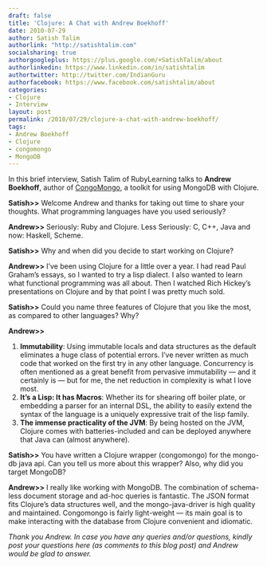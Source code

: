 ```yaml
---
draft: false
title: 'Clojure: A Chat with Andrew Boekhoff'
date: 2010-07-29
author: Satish Talim
authorlink: "http://satishtalim.com"
socialsharing: true
authorgoogleplus: https://plus.google.com/+SatishTalim/about
authorlinkedin: https://www.linkedin.com/in/satishtalim
authortwitter: http://twitter.com/IndianGuru
authorfacebook: https://www.facebook.com/satishtalim/about
categories:
- Clojure
- Interview
layout: post
permalink: /2010/07/29/clojure-a-chat-with-andrew-boekhoff/
tags:
- Andrew Boekhoff
- Clojure
- congomongo
- MongoDB
---
```

In this brief interview, Satish Talim of RubyLearning talks to **Andrew
Boekhoff**, author of
[CongoMongo](http://github.com/somnium/congomongo), a toolkit for using
MongoDB with Clojure.

**Satish\>\>** Welcome Andrew and thanks for taking out time to share
your thoughts. What programming languages have you used seriously?

**Andrew\>\>** Seriously: Ruby and Clojure. Less Seriously: C, C++, Java
and now: Haskell, Scheme.

**Satish\>\>** Why and when did you decide to start working on Clojure?

**Andrew\>\>** I’ve been using Clojure for a little over a year. I had
read Paul Graham’s essays, so I wanted to try a lisp dialect. I also
wanted to learn what functional programming was all about. Then I
watched Rich Hickey’s presentations on Clojure and by that point I was
pretty much sold.

**Satish\>\>** Could you name three features of Clojure that you like
the most, as compared to other languages? Why?

**Andrew\>\>**

1.  **Immutability**: Using immutable locals and data structures as the
    default eliminates a huge class of potential errors. I’ve never
    written as much code that worked on the first try in any other
    language. Concurrency is often mentioned as a great benefit from
    pervasive immutability — and it certainly is — but for me, the net
    reduction in complexity is what I love most.
2.  **It’s a Lisp: It has Macros**: Whether its for shearing off boiler
    plate, or embedding a parser for an internal DSL, the ability to
    easily extend the syntax of the language is a uniquely expressive
    trait of the lisp family.
3.  **The immense practicality of the JVM**: By being hosted on the JVM,
    Clojure comes with batteries-included and can be deployed anywhere
    that Java can (almost anywhere).

**Satish\>\>** You have written a Clojure wrapper (congomongo) for the
mongo-db java api. Can you tell us more about this wrapper? Also, why
did you target MongoDB?

**Andrew\>\>** I really like working with MongoDB. The combination of
schema-less document storage and ad-hoc queries is fantastic. The JSON
format fits Clojure’s data structures well, and the mongo-java-driver is
high quality and maintained. Congomongo is fairly light-weight — its
main goal is to make interacting with the database from Clojure
convenient and idiomatic.

*Thank you Andrew. In case you have any queries and/or questions, kindly
post your questions here (as comments to this blog post) and Andrew
would be glad to answer.*
